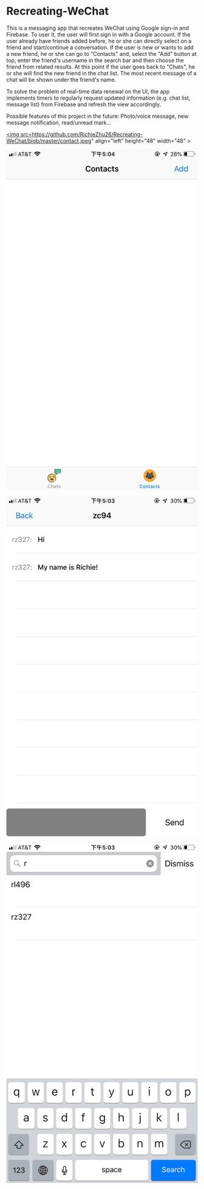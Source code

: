 # Recreating-WeChat

This is a messaging app that recreates WeChat using Google sign-in and Firebase. To user it, the user will first sign in with a Google account. If the user already have friends added before, he or she can directly select on a friend and start/continue a conversation. If the user is new or wants to add a new friend, he or she can go to "Contacts" and, select the "Add" button at top, enter the friend's username in the search bar and then choose the friend from related results. At this point if the user goes back to "Chats", he or she will find the new friend in the chat list. The most recent message of a chat will be shown under the friend's name.

To solve the problem of real-time data renewal on the UI, the app implements timers to regularly request updated information (e.g. chat list, message list) from Firebase and refresh the view accordingly.

Possible features of this project in the future: Photo/voice message, new message notification, read/unread mark...


<a href="url"><img src=https://github.com/RichieZhu26/Recreating-WeChat/blob/master/contact.jpeg" align="left" height="48" width="48" ></a>



![](https://github.com/RichieZhu26/Recreating-WeChat/blob/master/contact.jpeg)



![](https://github.com/RichieZhu26/Recreating-WeChat/blob/master/message.jpeg)



![](https://github.com/RichieZhu26/Recreating-WeChat/blob/master/add.jpeg)
